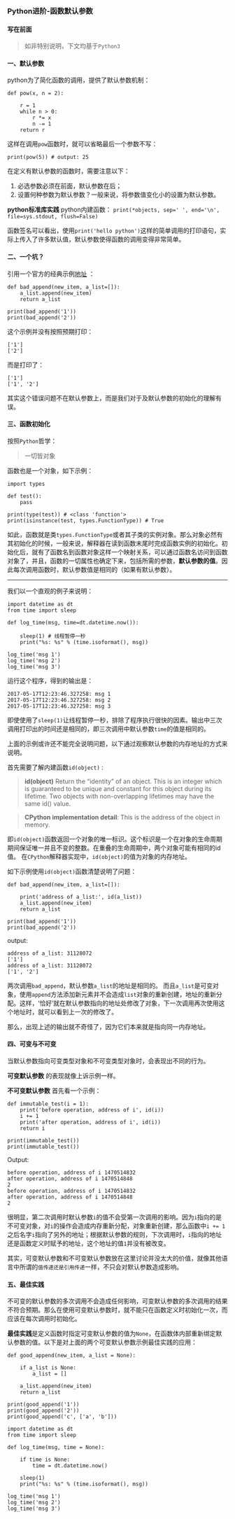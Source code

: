 ### Python进阶-函数默认参数

#### 写在前面

> 
> 
> 如非特别说明，下文均基于`Python3`
> 
> 

#### 一、默认参数

python为了简化函数的调用，提供了默认参数机制：

```
def pow(x, n = 2):

    r = 1
    while n > 0:
        r *= x
        n -= 1
    return r
```

这样在调用`pow`函数时，就可以省略最后一个参数不写：

```
print(pow(5)) # output: 25
```

在定义有默认参数的函数时，需要注意以下：

1.  必选参数必须在前面，默认参数在后；
2.  设置何种参数为默认参数？一般来说，将参数值变化小的设置为默认参数。

**python标准库实践**
python内建函数：
`print(*objects, sep=' ', end='\n', file=sys.stdout, flush=False)`

函数签名可以看出，使用`print('hello python')`这样的简单调用的打印语句，实际上传入了许多默认值，默认参数使得函数的调用变得非常简单。

#### 二、一个坑？

引用一个官方的经典示例[地址](http://python.net/~goodger/projects/pycon/2007/idiomatic/handout.html#default-parameter-values) ：

```
def bad_append(new_item, a_list=[]):
    a_list.append(new_item)
    return a_list

print(bad_append('1'))
print(bad_append('2'))
```

这个示例并没有按照预期打印：

```
['1']
['2']
```

而是打印了：

```
['1']
['1', '2']
```

其实这个错误问题不在默认参数上，而是我们对于及默认参数的初始化的理解有误。

#### 三、函数初始化

按照`Python`哲学：

> 
> 
> 一切皆对象
> 
> 

函数也是一个对象，如下示例：

```
import types

def test():
    pass

print(type(test)) # <class 'function'>
print(isinstance(test, types.FunctionType)) # True
```

如此，函数就是类`types.FunctionType`或者其子类的实例对象。那么对象必然有其初始化的时候，一般来说，解释器在读到函数末尾时完成函数实例的初始化。初始化后，就有了函数名到函数对象这样一个映射关系，可以通过函数名访问到函数对象了，并且，函数的一切属性也确定下来，包括所需的参数，**默认参数的值**。因此每次调用函数时，默认参数值是相同的（如果有默认参数）。

* * *

我们以一个直观的例子来说明：

```
import datetime as dt
from time import sleep

def log_time(msg, time=dt.datetime.now()):

    sleep(1) # 线程暂停一秒
    print("%s: %s" % (time.isoformat(), msg))

log_time('msg 1')
log_time('msg 2')
log_time('msg 3')
```

运行这个程序，得到的输出是：

```
2017-05-17T12:23:46.327258: msg 1
2017-05-17T12:23:46.327258: msg 2
2017-05-17T12:23:46.327258: msg 3
```

即使使用了`sleep(1)`让线程暂停一秒，排除了程序执行很快的因素。输出中三次调用打印出的时间还是相同的，即三次调用中默认参数`time`的值是相同的。

上面的示例或许还不能完全说明问题，以下通过观察默认参数的内存地址的方式来说明。

首先需要了解内建函数`id(object)` :

> 
> 
> **id(object)**
> Return the “identity” of an object. This is an integer which is guaranteed to be unique and constant for this object during its lifetime. Two objects with non-overlapping lifetimes may have the same id() value.
> 
> 

> 
> 
> **CPython implementation detail**: This is the address of the object in memory.
> 
> 

即`id(object)`函数返回一个对象的唯一标识。这个标识是一个在对象的生命周期期间保证唯一并且不变的整数。在重叠的生命周期中，两个对象可能有相同的id值。
在`CPython`解释器实现中，`id(object)`的值为对象的内存地址。

如下示例使用`id(object)`函数清楚说明了问题：

```
def bad_append(new_item, a_list=[]):

    print('address of a_list:', id(a_list))
    a_list.append(new_item)
    return a_list

print(bad_append('1'))
print(bad_append('2'))
```

output:

```
address of a_list: 31128072
['1']
address of a_list: 31128072
['1', '2']
```

两次调用`bad_append`，默认参数`a_list`的地址是相同的。
而且`a_list`是可变对象，使用`append`方法添加新元素并不会造成`list`对象的重新创建，地址的重新分配。这样，‘恰好’就在默认参数指向的地址处修改了对象，下一次调用再次使用这个地址时，就可以看到上一次的修改了。

那么，出现上述的输出就不奇怪了，因为它们本来就是指向同一内存地址。

#### 四、可变与不可变

当默认参数指向可变类型对象和不可变类型对象时，会表现出不同的行为。

**可变默认参数** 的表现就像上诉示例一样。

**不可变默认参数**
首先看一个示例：

```
def immutable_test(i = 1):
    print('before operation, address of i', id(i))
    i += 1
    print('after operation, address of i', id(i))
    return i

print(immutable_test())
print(immutable_test())
```

Output:

```
before operation, address of i 1470514832
after operation, address of i 1470514848
2
before operation, address of i 1470514832
after operation, address of i 1470514848
2
```

很明显，第二次调用时默认参数`i`的值不会受第一次调用的影响。因为`i`指向的是不可变对象，对`i`的操作会造成内存重新分配，对象重新创建，那么函数中`i += 1`之后名字`i`指向了另外的地址；根据默认参数的规则，下次调用时，`i`指向的地址还是函数定义时赋予的地址，这个地址的值`1`并没有被改变。

其实，可变默认参数和不可变默认参数放在这里讨论并没太大的价值，就像其他语言中所谓的`值传递还是引用传递`一样，不只会对默认参数造成影响。

#### 五、最佳实践

不可变的默认参数的多次调用不会造成任何影响，可变默认参数的多次调用的结果不符合预期。那么在使用可变默认参数时，就不能只在函数定义时初始化一次，而应该在每次调用时初始化。

**最佳实践**是定义函数时指定可变默认参数的值为`None`，在函数体内部重新绑定默认参数的值。以下是对上面的两个可变默认参数示例最佳实践的应用：

```
def good_append(new_item, a_list = None):

    if a_list is None:
        a_list = []

    a_list.append(new_item)
    return a_list

print(good_append('1'))
print(good_append('2'))
print(good_append('c', ['a', 'b']))
```

```
import datetime as dt
from time import sleep

def log_time(msg, time = None):

    if time is None:
        time = dt.datetime.now()

    sleep(1)
    print("%s: %s" % (time.isoformat(), msg))

log_time('msg 1')
log_time('msg 2')
log_time('msg 3')
```